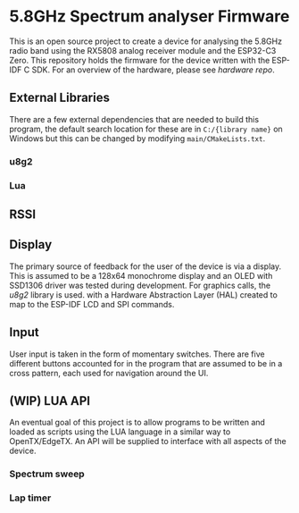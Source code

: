# 5.8GHz Spectrum analyser Firmware

This is an open source project to create a device for analysing the 5.8GHz radio band using the RX5808 analog receiver module and the ESP32-C3 Zero. This repository holds the firmware for the device written with the ESP-IDF C SDK. For an overview of the hardware, please see *hardware repo*.

## External Libraries
There are a few external dependencies that are needed to build this program, the default search location for these are in `C:/{library name}` on Windows but this can be changed by modifying `main/CMakeLists.txt`.

### u8g2

### Lua


## RSSI

## Display
The primary source of feedback for the user of the device is via a display. This is assumed to be a 128x64 monochrome display and an OLED with SSD1306 driver was tested during development. For graphics calls, the *u8g2* library is used. with a Hardware Abstraction Layer (HAL) created to map to the ESP-IDF LCD and SPI commands.

## Input
User input is taken in the form of momentary switches. There are five different buttons accounted for in the program that are assumed to be in a cross pattern, each used for navigation around the UI.

## (WIP) LUA API
An eventual goal of this project is to allow programs to be written and loaded as scripts using the LUA language in a similar way to OpenTX/EdgeTX. An API will be supplied to interface with all aspects of the device.

### Spectrum sweep

### Lap timer
